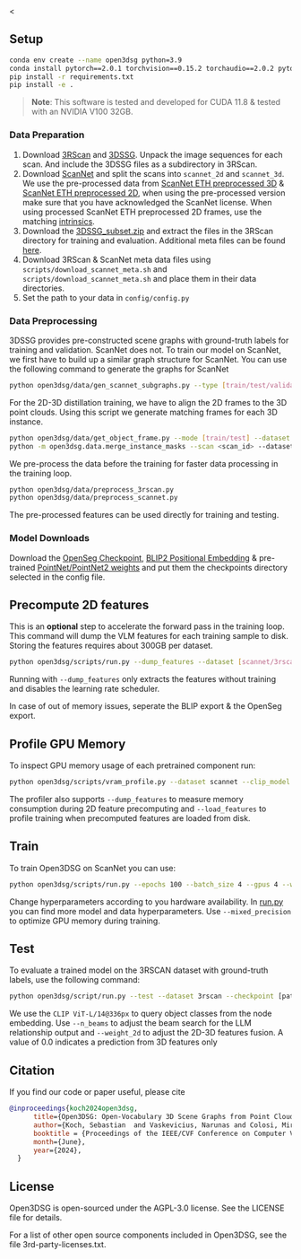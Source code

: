 <
## Setup

```bash
conda env create --name open3dsg python=3.9
conda install pytorch==2.0.1 torchvision==0.15.2 torchaudio==2.0.2 pytorch-cuda=11.8 -c pytorch -c nvidia
pip install -r requirements.txt
pip install -e .
```

> **Note**: This software is tested and developed for CUDA 11.8 & tested with an NVIDIA V100 32GB.

### Data Preparation

1. Download [3RScan](https://github.com/WaldJohannaU/3RScan) and [3DSSG](https://3dssg.github.io/). Unpack the image sequences for each scan. And include the 3DSSG files as a subdirectory in 3RScan.
2. Download [ScanNet](http://www.scan-net.org/ScanNet/) and split the scans into ```scannet_2d``` and ```scannet_3d```. We use the pre-processed data from [ScanNet ETH preprocessed 3D](https://cvg-data.inf.ethz.ch/openscene/data/scannet_processed/scannet_3d.zip) & [ScanNet ETH preprocessed 2D](https://cvg-data.inf.ethz.ch/openscene/data/scannet_processed/scannet_2d.zip), when using the pre-processed version make sure that you have acknowledged the ScanNet license. When using processed ScanNet ETH preprocessed 2D frames, use the matching [intrinsics](https://drive.google.com/drive/folders/1rlzUS1d5cYo5lJCNl1G81x9HmYtn5NB5?usp=drive_link).
3. Download the [3DSSG_subset.zip](http://campar.in.tum.de/public_datasets/3DSSG/3DSSG_subset.zip) and extract the files in the 3RScan directory for training and evaluation. Additional meta files can be found [here](https://drive.google.com/drive/folders/1rlzUS1d5cYo5lJCNl1G81x9HmYtn5NB5?usp=drive_link).
4. Download 3RScan & ScanNet meta data files using ```scripts/download_scannet_meta.sh``` and ```scripts/download_scannet_meta.sh``` and place them in their data directories.
5. Set the path to your data in ```config/config.py```

### Data Preprocessing

3DSSG provides pre-constructed scene graphs with ground-truth labels for training and validation. ScanNet does not. To train our model on ScanNet, we first have to build up a similar graph structure for ScanNet. You can use the following command to generate the graphs for ScanNet

```bash
python open3dsg/data/gen_scannet_subgraphs.py --type [train/test/validation]
```

For the 2D-3D distillation training, we have to align the 2D frames to the 3D point clouds. Using this script we generate matching frames for each 3D instance.

```bash
python open3dsg/data/get_object_frame.py --mode [train/test] --dataset [R3SCAN/SCANNET]
python -m open3dsg.data.merge_instance_masks --scan <scan_id> --dataset <R3SCAN/SCANNET> --masks_dir <path_to_2d_masks>
```

We pre-process the data before the training for faster data processing in the training loop.

```bash
python open3dsg/data/preprocess_3rscan.py
python open3dsg/data/preprocess_scannet.py
```

The pre-processed features can be used directly for training and testing.

### Model Downloads

Download the [OpenSeg Checkpoint](https://github.com/tensorflow/tpu/tree/master/models/official/detection/projects/openseg), [BLIP2 Positional Embedding](https://drive.google.com/file/d/1BfvxB6eo3XksE6AfMUgoBHwzVYce1ed1/view?usp=sharing) & pre-trained [PointNet/PointNet2 weights](https://drive.google.com/drive/folders/1PrnJVMpJVVh4MAV4yPRuRByhBu-DuXwH?usp=sharing) and put them the checkpoints directory selected in the config file.

## Precompute 2D features

This is an **optional** step to accelerate the forward pass in the training loop. This command will dump the VLM features for each training sample to disk. Storing the features requires about 300GB per dataset.

```bash
python open3dsg/scripts/run.py --dump_features --dataset [scannet/3rscan] --scales 3 --top_k_frames 5 --clip_model OpenSeg --blip
```

Running with `--dump_features` only extracts the features without training and disables the learning rate scheduler.

In case of out of memory issues, seperate the BLIP export & the OpenSeg export.

## Profile GPU Memory

To inspect GPU memory usage of each pretrained component run:

```bash
python open3dsg/scripts/vram_profile.py --dataset scannet --clip_model OpenSeg --blip
```

The profiler also supports `--dump_features` to measure memory
consumption during 2D feature precomputing and `--load_features` to
profile training when precomputed features are loaded from disk.


## Train

To train Open3DSG on ScanNet you can use:

```bash
python open3dsg/scripts/run.py --epochs 100 --batch_size 4 --gpus 4 --workers 8 --use_rgb --dataset scannet --clip_model OpenSeg --blip --load_features [path to precomputed 2D features]
```

Change hyperparameters according to you hardware availability. In [run.py](open3dsg/scripts/run.py) you can find more model and data hyperparameters.
Use ```--mixed_precision``` to optimize GPU memory during training.

## Test

To evaluate a trained model on the 3RSCAN dataset with ground-truth labels, use the following command:

```bash
python open3dsg/script/run.py --test --dataset 3rscan --checkpoint [path to checkpoint] --n_beams 5 --weight_2d 0.5 --clip_model OpenSeg --node_model ViT-L/14@336px --blip
```

We use the ```CLIP ViT-L/14@336px``` to query object classes from the node embedding. Use ```--n_beams``` to adjust the beam search for the LLM relationship output and ```--weight_2d``` to adjust the 2D-3D features fusion. A value of 0.0 indicates a prediction from 3D features only

## Citation

If you find our code or paper useful, please cite

```bibtex
@inproceedings{koch2024open3dsg,
      title={Open3DSG: Open-Vocabulary 3D Scene Graphs from Point Clouds with Queryable Objects and Open-Set Relationships},
      author={Koch, Sebastian  and Vaskevicius, Narunas and Colosi, Mirco and Hermosilla, Pedro and Ropinski, Timo},
      booktitle = {Proceedings of the IEEE/CVF Conference on Computer Vision and Pattern Recognition (CVPR)},
      month={June},
      year={2024},
  }
```

## License

Open3DSG is open-sourced under the AGPL-3.0 license. See the LICENSE file for details.

For a list of other open source components included in Open3DSG, see the file 3rd-party-licenses.txt.
